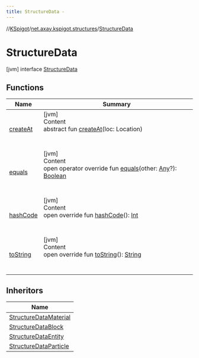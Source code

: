 ```yaml
---
title: StructureData -
---
```

//[KSpigot](../../index.md)/[net.axay.kspigot.structures](../index.md)/[StructureData](index.md)



# StructureData  
 [jvm] interface [StructureData](index.md)   


## Functions  
  
|  Name|  Summary| 
|---|---|
| [createAt](create-at.md)| [jvm]  <br>Content  <br>abstract fun [createAt](create-at.md)(loc: Location)  <br><br><br>
| [equals](../../net.axay.kspigot.utils/-registerable-command/index.md#kotlin/Any/equals/#kotlin.Any?/PointingToDeclaration/)| [jvm]  <br>Content  <br>open operator override fun [equals](../../net.axay.kspigot.utils/-registerable-command/index.md#kotlin/Any/equals/#kotlin.Any?/PointingToDeclaration/)(other: [Any](https://kotlinlang.org/api/latest/jvm/stdlib/kotlin/-any/index.html)?): [Boolean](https://kotlinlang.org/api/latest/jvm/stdlib/kotlin/-boolean/index.html)  <br><br><br>
| [hashCode](../../net.axay.kspigot.utils/-registerable-command/index.md#kotlin/Any/hashCode/#/PointingToDeclaration/)| [jvm]  <br>Content  <br>open override fun [hashCode](../../net.axay.kspigot.utils/-registerable-command/index.md#kotlin/Any/hashCode/#/PointingToDeclaration/)(): [Int](https://kotlinlang.org/api/latest/jvm/stdlib/kotlin/-int/index.html)  <br><br><br>
| [toString](../../net.axay.kspigot.utils/-registerable-command/index.md#kotlin/Any/toString/#/PointingToDeclaration/)| [jvm]  <br>Content  <br>open override fun [toString](../../net.axay.kspigot.utils/-registerable-command/index.md#kotlin/Any/toString/#/PointingToDeclaration/)(): [String](https://kotlinlang.org/api/latest/jvm/stdlib/kotlin/-string/index.html)  <br><br><br>


## Inheritors  
  
|  Name| 
|---|
| [StructureDataMaterial](../-structure-data-material/index.md)
| [StructureDataBlock](../-structure-data-block/index.md)
| [StructureDataEntity](../-structure-data-entity/index.md)
| [StructureDataParticle](../-structure-data-particle/index.md)

